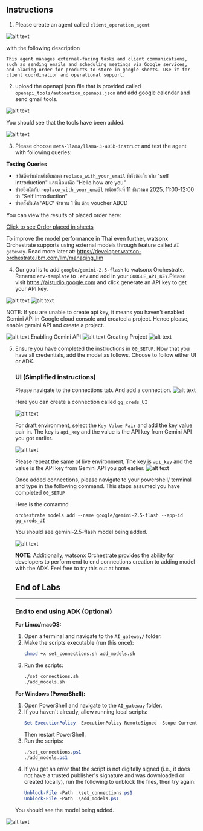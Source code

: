 ## Instructions

1. Please create an agent called `client_operation_agent`

![alt text](images/agent.png)

with the following description

```
This agent manages external-facing tasks and client communications, such as sending emails and scheduling meetings via Google services, and placing order for products to store in google sheets. Use it for client coordination and operational support.
```

2. upload the openapi json file that is provided called `openapi_tools/automation_openapi.json` and add google calendar and send gmail tools.

![alt text](images/openapi.png)


You should see that the tools have been added.

![alt text](images/tools.png)



3. Please choose `meta-llama/llama-3-405b-instruct` and test the agent with following queries:

**Testing Queries**


- สวัสดีครับช่วยส่งอีเมลหา `replace_with_your_email` มีหัวข้อเกี่ยวกับ "self introduction" และเนื้อหาคือ "Hello how are you"
- ช่วยยิงนัดกับ `replace_with_your_email` หน่อยวันที่ 11 ธันวาคม 2025, 11:00-12:00 ว่า "Self Introduction"
- ช่วยสั่งสินค้า 'ABC' จำนวน 1 ชิ้น ด้วย voucher ABCD

You can view the results of placed order here:

[Click to see Order placed in sheets](https://docs.google.com/spreadsheets/d/1JVyvsmVnxRarCXDWmyu1_beTxMzkKdXn6O2msz_aaAE/edit?usp=sharing)

To improve the model performance in Thai even further, watsonx Orchestrate supports using external models through feature called `AI gateway`. Read more later at: https://developer.watson-orchestrate.ibm.com/llm/managing_llm


4. Our goal is to add `google/gemini-2.5-flash` to watsonx Orchestrate. Rename `env-template` to `.env` and add in your `GOOGLE_API_KEY`.Please visit https://aistudio.google.com and click generate an API key to get your API key.

![alt text](images/getapikey.png)
![alt text](images/success.png)

NOTE:
If you are unable to create api key, it means you haven't enabled Gemini API in Google cloud console and created a project. Hence please, enable gemini API and create a project.

![alt text](images/unabletocreatekey.png)
Enabling Gemini API
![alt text](images/enablegemini.png)
Creating Project
![alt text](images/create-gcpproject.png)


5. Ensure you have completed the instructions in `00_SETUP`. Now that you have all credentials, add the model as follows. Choose to follow either UI or ADK.

    ### UI (Simplified instructions)

    Please navigate to the connections tab. And add a connection.
    ![alt text](images/gateway_1.png)

    Here you can create a connection called `gg_creds_UI`

    ![alt text](images/gateway_2.png)

    For draft environment, select the `Key Value Pair` and add the key value pair in. The key is `api_key` and the value is the API key from Gemini API you got earlier.

    ![alt text](images/gateway_3.png)

    Please repeat the same of live environment,
    The key is `api_key` and the value is the API key from Gemini API you got earlier.
    ![alt text](images/gateway_4.png)

    Once added connections, please navigate to your powershell/ terminal and type in the following command. This steps assumed you have completed `00_SETUP`

    Here is the comamnd
    ```
    orchestrate models add --name google/gemini-2.5-flash --app-id gg_creds_UI
    ```
    You should see gemini-2.5-flash model being added.

    ![alt text](images/added_gemini.png)

    
    **NOTE**: Additionally, watsonx Orchestrate provides the ability for developers to perform end to end connections creation to adding model with the ADK. Feel free to try this out at home.

    ## End of Labs
    ---

    ### End to end using ADK (Optional)

	**For Linux/macOS:**
	1. Open a terminal and navigate to the `AI_gateway/` folder.
	2. Make the scripts executable (run this once):
		```bash
		chmod +x set_connections.sh add_models.sh
		```
	3. Run the scripts:
		```bash
		./set_connections.sh
		./add_models.sh
		```

	**For Windows (PowerShell):**
	1. Open PowerShell and navigate to the `AI_gateway` folder.
	2. If you haven't already, allow running local scripts:
		```powershell
		Set-ExecutionPolicy -ExecutionPolicy RemoteSigned -Scope CurrentUser
		```
		Then restart PowerShell.
	3. Run the scripts:
		```powershell
		./set_connections.ps1
		./add_models.ps1
		```
	4. If you get an error that the script is not digitally signed (i.e., it does not have a trusted publisher's signature and was downloaded or created locally), run the following to unblock the files, then try again:
		```powershell
		Unblock-File -Path .\set_connections.ps1
		Unblock-File -Path .\add_models.ps1
		```

	You should see the model being added.

![alt text](images/added_gemini.png)
